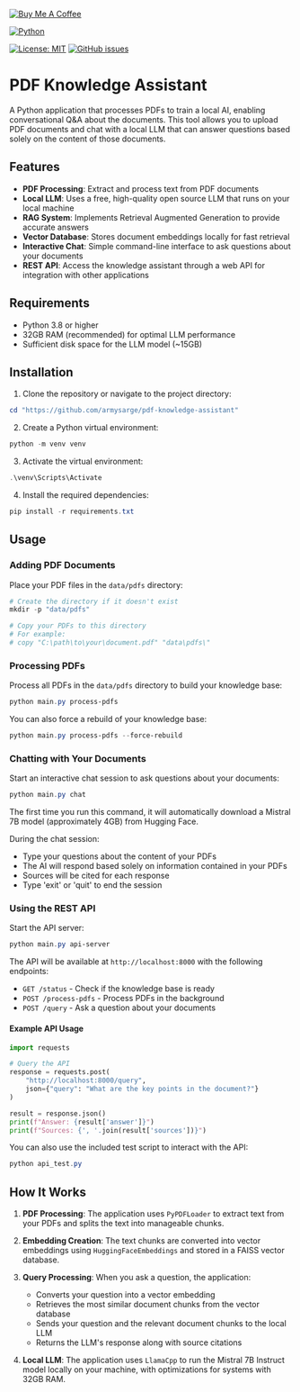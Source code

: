 [![Buy Me A Coffee](https://img.shields.io/badge/Buy%20Me%20A%20Coffee-Donate-brightgreen?logo=buymeacoffee)](https://www.buymeacoffee.com/armysarge)

[![Python](https://img.shields.io/badge/Python-3.8%2B-blue.svg)](https://www.python.org/)

[![License: MIT](https://img.shields.io/badge/License-MIT-blue.svg)](https://opensource.org/licenses/MIT)
[![GitHub issues](https://img.shields.io/github/issues/armysarge/pdf-knowledge-assistant)](https://github.com/armysarge/pdf-knowledge-assistant/issues)

# PDF Knowledge Assistant

A Python application that processes PDFs to train a local AI, enabling conversational Q&A about the documents. This tool allows you to upload PDF documents and chat with a local LLM that can answer questions based solely on the content of those documents.

## Features

- **PDF Processing**: Extract and process text from PDF documents
- **Local LLM**: Uses a free, high-quality open source LLM that runs on your local machine
- **RAG System**: Implements Retrieval Augmented Generation to provide accurate answers
- **Vector Database**: Stores document embeddings locally for fast retrieval
- **Interactive Chat**: Simple command-line interface to ask questions about your documents
- **REST API**: Access the knowledge assistant through a web API for integration with other applications

## Requirements

- Python 3.8 or higher
- 32GB RAM (recommended) for optimal LLM performance
- Sufficient disk space for the LLM model (~15GB)

## Installation

1. Clone the repository or navigate to the project directory:

```powershell
cd "https://github.com/armysarge/pdf-knowledge-assistant"
```

2. Create a Python virtual environment:

```powershell
python -m venv venv
```

3. Activate the virtual environment:

```powershell
.\venv\Scripts\Activate
```

4. Install the required dependencies:

```powershell
pip install -r requirements.txt
```

## Usage

### Adding PDF Documents

Place your PDF files in the `data/pdfs` directory:

```powershell
# Create the directory if it doesn't exist
mkdir -p "data/pdfs"

# Copy your PDFs to this directory
# For example:
# copy "C:\path\to\your\document.pdf" "data\pdfs\"
```

### Processing PDFs

Process all PDFs in the `data/pdfs` directory to build your knowledge base:

```powershell
python main.py process-pdfs
```

You can also force a rebuild of your knowledge base:

```powershell
python main.py process-pdfs --force-rebuild
```

### Chatting with Your Documents

Start an interactive chat session to ask questions about your documents:

```powershell
python main.py chat
```

The first time you run this command, it will automatically download a Mistral 7B model (approximately 4GB) from Hugging Face.

During the chat session:
- Type your questions about the content of your PDFs
- The AI will respond based solely on information contained in your PDFs
- Sources will be cited for each response
- Type 'exit' or 'quit' to end the session

### Using the REST API

Start the API server:

```powershell
python main.py api-server
```

The API will be available at `http://localhost:8000` with the following endpoints:

- `GET /status` - Check if the knowledge base is ready
- `POST /process-pdfs` - Process PDFs in the background
- `POST /query` - Ask a question about your documents

#### Example API Usage

```python
import requests

# Query the API
response = requests.post(
    "http://localhost:8000/query",
    json={"query": "What are the key points in the document?"}
)

result = response.json()
print(f"Answer: {result['answer']}")
print(f"Sources: {', '.join(result['sources'])}")
```

You can also use the included test script to interact with the API:

```powershell
python api_test.py
```

## How It Works

1. **PDF Processing**: The application uses `PyPDFLoader` to extract text from your PDFs and splits the text into manageable chunks.

2. **Embedding Creation**: The text chunks are converted into vector embeddings using `HuggingFaceEmbeddings` and stored in a FAISS vector database.

3. **Query Processing**: When you ask a question, the application:
   - Converts your question into a vector embedding
   - Retrieves the most similar document chunks from the vector database
   - Sends your question and the relevant document chunks to the local LLM
   - Returns the LLM's response along with source citations

4. **Local LLM**: The application uses `LlamaCpp` to run the Mistral 7B Instruct model locally on your machine, with optimizations for systems with 32GB RAM.